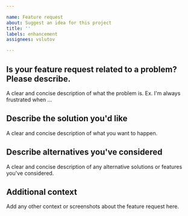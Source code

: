 ```yaml
---

name: Feature request
about: Suggest an idea for this project
title: ''
labels: enhancement
assignees: vslutov

---
```


## Is your feature request related to a problem? Please describe.

A clear and concise description of what the problem is. Ex. I'm always frustrated when ...

## Describe the solution you'd like

A clear and concise description of what you want to happen.

## Describe alternatives you've considered

A clear and concise description of any alternative solutions or features you've considered.

## Additional context

Add any other context or screenshots about the feature request here.
